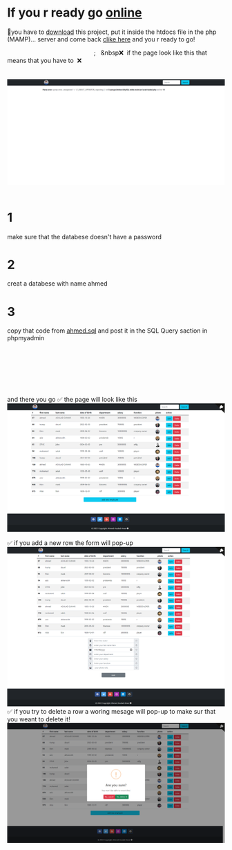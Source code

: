 #  If you r ready go [online](http://localhost/MySQL-table-main/index.php)
🚫you have to [download](https://github.com/Ahmed-Aoulad-Amar/MySQL-table/archive/refs/heads/main.zip) this project, put it  inside the  htdocs file in the php (MAMP)... server and 
 come back  [clike here](http://localhost/MySQL-table-main/index.php) and you r ready to go!

&nbsp;&nbsp;&nbsp;&nbsp;&nbsp;&nbsp;&nbsp;&nbsp;&nbsp;&nbsp;&nbsp;&nbsp;&nbsp;&nbsp;&nbsp;&nbsp;&nbsp;&nbsp;&nbsp;&nbsp;&nbsp;&nbsp;&nbsp;&nbsp;&nbsp;&nbsp;&nbsp;&nbsp;&nbsp;&nbsp;&nbsp;&nbsp;&nbsp;&nbsp;&nbsp;&nbsp;&nbsp;&nbsp;&nbsp;&nbsp;&nbsp;&nbsp;&nbsp;&nbsp;&nbsp;&nbsp;&nbsp;&nbsp;&nbsp;&nbsp;&nbsp;;&nbsp;&nbsp;&nbsp;&nbsp❌
  &nbsp;if the page look like  this  that means that you have to &nbsp;❌
 <br> <br> <br> 
 [![img](https://github.com/Ahmed-Aoulad-Amar/MySQL-table/blob/main/img/screencapture-localhost-MySQL-table-main-index-php-2022-02-28-15_46_07.png)](http://localhost/MySQL-table-main/index.php)
<br>
<br>
 # 1 
 make sure that the databese doesn't have  a password
 # 2
 creat a databese with name ahmed 
 # 3
 copy that code from [ahmed.sql](https://github.com/Ahmed-Aoulad-Amar/MySQL-table/blob/main/ahmed.sql) and post it in the SQL Query saction in phpmyadmin
 <br>
<br>
<br>
<br>
<br>
<br>
# 
and there you go ✅ the page will look like this
 [![img](https://github.com/Ahmed-Aoulad-Amar/MySQL-table/blob/main/img/1.png)](http://localhost/MySQL-table-main/index.php)

✅
if you add a new row the form will pop-up
  [![img](https://github.com/Ahmed-Aoulad-Amar/MySQL-table/blob/main/img/2.png)](http://localhost/MySQL-table-main/index.php)
✅
  if you try to delete a row a woring mesage will pop-up to make sur that you weant to delete it!
   [![img](https://github.com/Ahmed-Aoulad-Amar/MySQL-table/blob/main/img/3.png)](http://localhost/MySQL-table-main/index.php)
